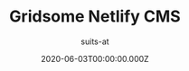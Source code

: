 ---
title: Gridsome Netlify CMS
github: https://github.com/suits-at/netlifycms-gridsome
author: suits-at
demo: https://netlifycms-gridsome.suits.at
date: 2020-06-03T00:00:00.000Z
ssg:
  - Gridsome
cms:
  - NetlifyCMS
category:
  - Blog
description: A simple, hackable & minimalistic template for Gridsome
draft: false
publish_date: '2019-04-14T11:51:06Z'
update_date: '2021-05-14T13:57:55Z'
github_star: 53
github_fork: 35
---